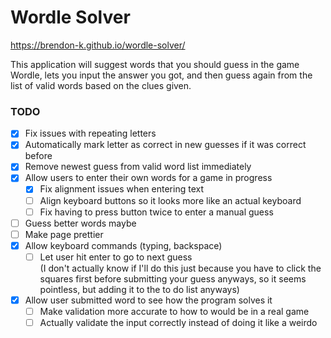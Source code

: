 # Wordle Solver

https://brendon-k.github.io/wordle-solver/

This application will suggest words that you should guess in the game Wordle, lets you input the answer you got, and then guess again from the list of valid words based on the clues given.

### TODO

- [x] Fix issues with repeating letters
- [x] Automatically mark letter as correct in new guesses if it was correct before
- [x] Remove newest guess from valid word list immediately
- [x] Allow users to enter their own words for a game in progress
  - [x] Fix alignment issues when entering text
  - [ ] Align keyboard buttons so it looks more like an actual keyboard
  - [ ] Fix having to press button twice to enter a manual guess
- [ ] Guess better words maybe
- [ ] Make page prettier
- [x] Allow keyboard commands (typing, backspace)
  - [ ] Let user hit enter to go to next guess  
  (I don't actually know if I'll do this just because you have to click the squares first before submitting your guess anyways, so it seems pointless, but adding it to the to do list anyways)
- [x] Allow user submitted word to see how the program solves it
  - [ ] Make validation more accurate to how to would be in a real game
  - [ ] Actually validate the input correctly instead of doing it like a weirdo